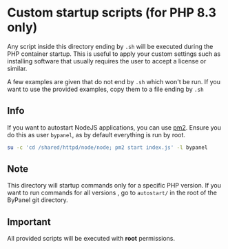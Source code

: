 # Custom startup scripts (for PHP 8.3 only)

Any script inside this directory ending by `.sh` will be executed during the PHP container startup.
This is useful to apply your custom settings such as installing software that usually requires
the user to accept a license or similar.

A few examples are given that do not end by `.sh` which won't be run. If you want to use the
provided examples, copy them to a file ending by `.sh`


## Info

If you want to autostart NodeJS applications, you can use [pm2](https://github.com/Unitech/pm2).
Ensure you do this as user `bypanel`, as by default everything is run by root.

```bash
su -c 'cd /shared/httpd/node/node; pm2 start index.js' -l bypanel
```


## Note

This directory will startup commands only for a specific PHP version. If you want to run commands
for all versions , go to `autostart/` in the root of the ByPanel git directory.


## Important

All provided scripts will be executed with **root** permissions.
